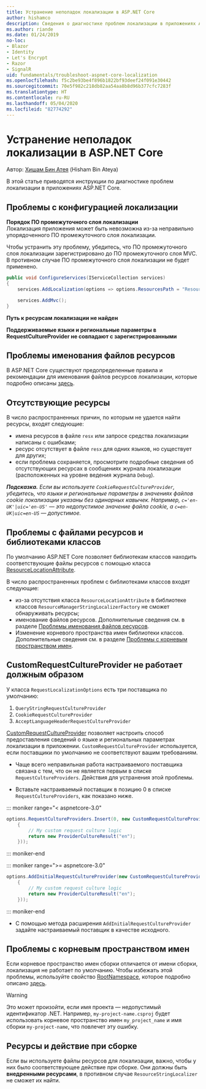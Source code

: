 ```yaml
---
title: Устранение неполадок локализации в ASP.NET Core
author: hishamco
description: Сведения о диагностике проблем локализации в приложениях ASP.NET Core.
ms.author: riande
ms.date: 01/24/2019
no-loc:
- Blazor
- Identity
- Let's Encrypt
- Razor
- SignalR
uid: fundamentals/troubleshoot-aspnet-core-localization
ms.openlocfilehash: f5c2be93be4f896b1822bf93deef24f091e30442
ms.sourcegitcommit: 70e5f982c218db82aa54aa8b8d96b377cfc7283f
ms.translationtype: HT
ms.contentlocale: ru-RU
ms.lasthandoff: 05/04/2020
ms.locfileid: "82774292"
---
```

# <a name="troubleshoot-aspnet-core-localization"></a>Устранение неполадок локализации в ASP.NET Core

Автор: [Хишам Бин Атея](https://github.com/hishamco) (Hisham Bin Ateya)

В этой статье приводятся инструкции по диагностике проблем локализации в приложениях ASP.NET Core.

## <a name="localization-configuration-issues"></a>Проблемы с конфигурацией локализации

**Порядок ПО промежуточного слоя локализации**  
Локализация приложения может быть невозможна из-за неправильно упорядоченного ПО промежуточного слоя локализации.

Чтобы устранить эту проблему, убедитесь, что ПО промежуточного слоя локализации зарегистрировано до ПО промежуточного слоя MVC. В противном случае ПО промежуточного слоя локализации не будет применено.

```csharp
public void ConfigureServices(IServiceCollection services)
{
    services.AddLocalization(options => options.ResourcesPath = "Resources");

    services.AddMvc();
}
```

**Путь к ресурсам локализации не найден**

**Поддерживаемые языки и региональные параметры в RequestCultureProvider не совпадают с зарегистрированными**  

## <a name="resource-file-naming-issues"></a>Проблемы именования файлов ресурсов

В ASP.NET Core существуют предопределенные правила и рекомендации для именования файлов ресурсов локализации, которые подробно описаны [здесь](xref:fundamentals/localization?view=aspnetcore-2.2#resource-file-naming).

## <a name="missing-resources"></a>Отсутствующие ресурсы

В число распространенных причин, по которым не удается найти ресурсы, входят следующие:

- имена ресурсов в файле `resx` или запросе средства локализации написаны с ошибками;
- ресурс отсутствует в файле `resx` для одних языков, но существует для других;
- если проблема сохраняется, просмотрите подробные сведения об отсутствующих ресурсах в сообщениях журнала локализации (расположенных на уровне ведения журнала `Debug`).

_**Подсказка.** Если вы используете `CookieRequestCultureProvider`, убедитесь, что языки и региональные параметры в значениях файлов cookie локализации указаны без одинарных кавычек. Например, `c='en-UK'|uic='en-US'` — это недопустимое значение файла cookie, а `c=en-UK|uic=en-US` — допустимое._

## <a name="resources--class-libraries-issues"></a>Проблемы с файлами ресурсов и библиотеками классов

По умолчанию ASP.NET Core позволяет библиотекам классов находить соответствующие файлы ресурсов с помощью класса [ResourceLocationAttribute](/dotnet/api/microsoft.extensions.localization.resourcelocationattribute?view=aspnetcore-2.1).

В число распространенных проблем с библиотеками классов входят следующие:
- из-за отсутствия класса `ResourceLocationAttribute` в библиотеке классов `ResourceManagerStringLocalizerFactory` не сможет обнаруживать ресурсы;
- именование файлов ресурсов. Дополнительные сведения см. в разделе [Проблемы именования файлов ресурсов](#resource-file-naming-issues).
- Изменение корневого пространства имен библиотеки классов. Дополнительные сведения см. в разделе [Проблемы с корневым пространством имен](#root-namespace-issues).

## <a name="customrequestcultureprovider-doesnt-work-as-expected"></a>CustomRequestCultureProvider не работает должным образом

У класса `RequestLocalizationOptions` есть три поставщика по умолчанию:

1. `QueryStringRequestCultureProvider`
2. `CookieRequestCultureProvider`
3. `AcceptLanguageHeaderRequestCultureProvider`

[CustomRequestCultureProvider](/dotnet/api/microsoft.aspnetcore.localization.customrequestcultureprovider?view=aspnetcore-2.1) позволяет настроить способ предоставления сведений о языке и региональных параметрах локализации в приложении. `CustomRequestCultureProvider` используется, если поставщики по умолчанию не соответствуют вашим требованиям.

- Чаще всего неправильная работа настраиваемого поставщика связана с тем, что он не является первым в списке `RequestCultureProviders`. Действия для устранения этой проблемы.

- Вставьте настраиваемый поставщик в позицию 0 в списке `RequestCultureProviders`, как показано ниже.

::: moniker range="< aspnetcore-3.0"
```csharp
options.RequestCultureProviders.Insert(0, new CustomRequestCultureProvider(async context =>
    {
        // My custom request culture logic
        return new ProviderCultureResult("en");
    }));
```
::: moniker-end

::: moniker range=">= aspnetcore-3.0"
```csharp
options.AddInitialRequestCultureProvider(new CustomRequestCultureProvider(async context =>
    {
        // My custom request culture logic
        return new ProviderCultureResult("en");
    }));
```
::: moniker-end

- С помощью метода расширения `AddInitialRequestCultureProvider` задайте настраиваемый поставщик в качестве исходного.

## <a name="root-namespace-issues"></a>Проблемы с корневым пространством имен

Если корневое пространство имен сборки отличается от имени сборки, локализация не работает по умолчанию. Чтобы избежать этой проблемы, используйте свойство [RootNamespace](/dotnet/api/microsoft.extensions.localization.rootnamespaceattribute?view=aspnetcore-2.1), которое подробно описано [здесь](xref:fundamentals/localization?view=aspnetcore-2.2#resource-file-naming).

> [!WARNING]
> Это может произойти, если имя проекта — недопустимый идентификатор .NET. Например, `my-project-name.csproj` будет использовать корневое пространство имен `my_project_name` и имя сборки `my-project-name`, что повлечет эту ошибку. 

## <a name="resources--build-action"></a>Ресурсы и действие при сборке

Если вы используете файлы ресурсов для локализации, важно, чтобы у них было соответствующее действие при сборке. Они должны быть **внедренными ресурсами**, в противном случае `ResourceStringLocalizer` не сможет их найти.
